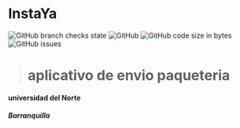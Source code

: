 # InstaYa

![GitHub branch checks state](https://img.shields.io/github/checks-status/owercamps/InstaYa/main?style=for-the-badge)
![GitHub](https://img.shields.io/github/license/owercamps/InstaYa?style=for-the-badge)
![GitHub code size in bytes](https://img.shields.io/github/languages/code-size/owercamps/InstaYa?style=for-the-badge)
![GitHub issues](https://img.shields.io/github/issues-raw/owercamps/InstaYa?style=for-the-badge)

> # aplicativo de envio paqueteria

#### universidad del Norte
##### Barranquilla
